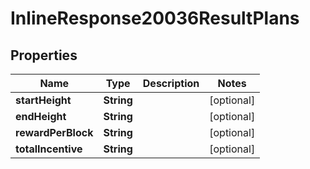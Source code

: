 
# InlineResponse20036ResultPlans

## Properties
Name | Type | Description | Notes
------------ | ------------- | ------------- | -------------
**startHeight** | **String** |  |  [optional]
**endHeight** | **String** |  |  [optional]
**rewardPerBlock** | **String** |  |  [optional]
**totalIncentive** | **String** |  |  [optional]



